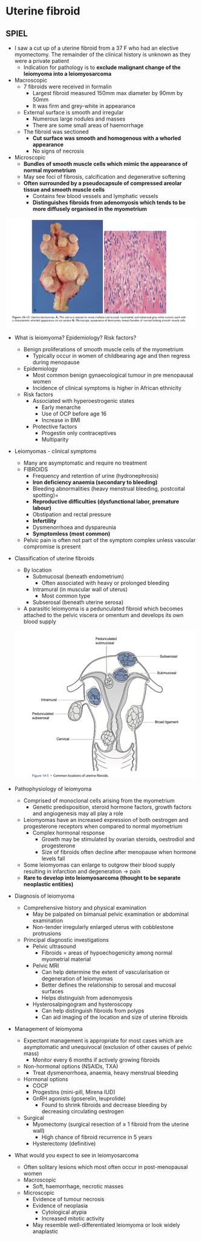 # Uterine fibroid

## SPIEL

- I saw a cut up of a uterine fibroid from a 37 F who had an elective myomectomy. The remainder of the clinical history is unknown as they were a private patient
    - Indication for pathology is to **exclude malignant change of the leiomyoma into a leiomyosarcoma**
- Macroscopic
    - 7 fibroids were received in formalin
        - Largest fibroid measured 150mm max diameter by 90mm by 50mm
        - It was firm and grey-white in appearance
    - External surface is smooth and irregular
        - Numerous large nodules and masses
        - There are some small areas of haemorrhage
    - The fibroid was sectioned
        - **Cut surface was smooth and homogenous with a whorled appearance**
        - No signs of necrosis
- Microscopic
    - **Bundles of smooth muscle cells which mimic the appearance of normal myometrium**
    - May see foci of fibrosis, calcification and degenerative softening
    - **Often surrounded by a pseudocapsule of compressed areolar tissue and smooth muscle cells**
        - Contains few blood vessels and lymphatic vessels
        - **Distinguishes fibroids from adenomyosis which tends to be more diffusely organised in the myometrium**

![Screenshot 2023-10-22 at 4.35.28 pm.png](Uterine%20fibroid%201300acf2446a81bcb343e90eb18be494/Screenshot_2023-10-22_at_4.35.28_pm.png)

- What is leiomyoma? Epidemiology? Risk factors?
    - Benign proliferations of smooth muscle cells of the myometrium
        - Typically occur in women of childbearing age and then regress during menopause
    - Epidemiology
        - Most common benign gynaecological tumour in pre menopausal women
        - Incidence of clinical symptoms is higher in African ethnicity
    - Risk factors
        - Associated with hyperoestrogenic states
            - Early menarche
            - Use of OCP before age 16
            - Increase in BMI
        - Protective factors
            - Progestin only contraceptives
            - Multiparity
- Leiomyomas - clinical symptoms
    - Many are asymptomatic and require no treatment
    - FIBROIDS
        - Frequency and retention of urine (hydronephrosis)
        - **Iron deficiency anaemia (secondary to bleeding)**
        - Bleeding abnormalities (heavy menstrual bleeding, postcoital spotting)=
        - **Reproductive difficulties (dysfunctional labor, premature labour)**
        - Obstipation and rectal pressure
        - **Infertility**
        - Dysmenorrhoea and dyspareunia
        - **Symptomless (most common)**
    - Pelvic pain is often not part of the symptom complex unless vascular compromise is present
- Classification of uterine fibroids
    - By location
        - Submucosal (beneath endometrium)
            - Often associated with heavy or prolonged bleeding
        - Intramural (in muscular wall of uterus)
            - Most common type
        - Subserosal (beneath uterine serosa)
    - A parasitic leiomyoma is a pedunculated fibroid which becomes attached to the pelvic viscera or omentum and develops its own blood supply
    
    ![Screenshot 2023-10-22 at 4.35.11 pm.png](Uterine%20fibroid%201300acf2446a81bcb343e90eb18be494/Screenshot_2023-10-22_at_4.35.11_pm.png)
    
- Pathophysiology of leiomyoma
    - Comprised of monoclonal cells arising from the myometrium
        - Genetic predisposition, steroid hormone factors, growth factors and angiogenesis may all play a role
    - Leiomyomas have an increased expression of both oestrogen and progesterone receptors when compared to normal myometrium
        - Complex hormonal response
            - Growth may be stimulated by ovarian steroids, oestrodiol and progesterone
            - Size of fibroids often decline after menopause when hormone levels fall
    - Some leiomyomas can enlarge to outgrow their blood supply resulting in infarction and degeneration → pain
    - **Rare to develop into leiomyosarcoma (thought to be separate neoplastic entities)**
- Diagnosis of leiomyoma
    - Comprehensive history and physical examination
        - May be palpated on bimanual pelvic examination or abdominal examination
        - Non-tender irregularly enlarged uterus with cobblestone protrusions
    - Principal diagnostic investigations
        - Pelvic ultrasound
            - Fibroids = areas of hypoechogenicity among normal myometrial material
        - Pelvic MRI
            - Can help determine the extent of vascularisation or degeneration of leiomyomas
            - Better defines the relationship to serosal and mucosal surfaces
            - Helps distinguish from adenomyosis
        - Hysterosalpingogram and hysteroscopy
            - Can help distinguish fibroids from polyps
            - Can aid imaging of the location and size of uterine fibroids
- Management of leiomyoma
    - Expectant management is appropriate for most cases which are asymptomatic and unequivocal (exclusion of other causes of pelvic mass)
        - Monitor every 6 months if actively growing fibroids
    - Non-hormonal options (NSAIDs, TXA)
        - Treat dysmenorrhoea, anaemia, heavy menstrual bleeding
    - Hormonal options
        - COCP
        - Progestins (mini-pill, Mirena IUD)
        - GnRH agonists (goserelin, leuprolide)
            - Found to shrink fibroids and decrease bleeding by decreasing circulating oestrogen
    - Surgical
        - Myomectomy (surgical resection of ≥ 1 fibroid from the uterine wall)
            - High chance of fibroid recurrence in 5 years
        - Hysterectomy (definitive)
- What would you expect to see in leiomyosarcoma
    - Often solitary lesions which most often occur in post-menopausal women
    - Macroscopic
        - Soft, haemorrhage, necrotic masses
    - Microscopic
        - Evidence of tumour necrosis
        - Evidence of neoplasia
            - Cytological atypia
            - Increased mitotic activity
        - May resemble well-differentiated leiomyoma or look widely anaplastic